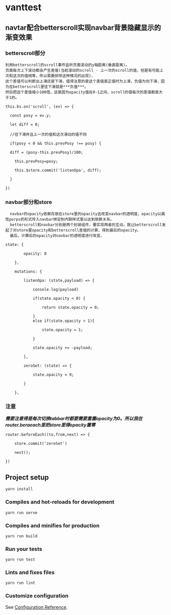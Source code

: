 # vanttest

## navtar配合betterscroll实现navbar背景隐藏显示的渐变效果
### betterscroll部分
```
利用betterscroll的scroll事件监听页面滚动的y轴距离(垂直距离)。
页面每次上下滚动都会产生差值(当前滚动的scroll - 上一次的scroll的值，但是有可能上次和这次的值相等，所以需要排除这种情况的出现)，
这个差值可以判断出上滑还是下滑，值得注意的是这个差值是正值时为上滑，负值为向下滑，因为在betterscroll里往下滑就是***负值***。
然后把这个差值缩小100倍，这是因为opacity值在0-1之间，scroll的值每次的差值都是大于1的。
```
```
this.bs.on('scroll', (ev) => {  

  const posy = ev.y;  
 
  let diff = 0;  
  
  //往下滑并且上一次的值和这次滑动的值不同  
  
  if(posy < 0 && this.prevPosy !== posy) {  
  
  diff = (posy-this.prevPosy)/100;  
  
    this.prevPosy=posy;  
    
    this.$store.commit('listenOpa', diff);  
    
  }  
  
})
```

### navbar部分和store
```
  navbar的opacity依赖存放在store里的opacity去改变navbar的透明度，opacity以属性porps的形式传入navbar绑定到内联样式里以达到依赖关系。
  betterscroll和navbar分别是两个封装组件，要实现两者的互动，我让betterscroll发起了对store里opacity和betterscroll差值的计算，得到最后的opacity。
  最后，计算后的opacity对navbar的透明度进行改变。
```
```
state: {  

        opacity: 0  
        
    },  
    
    mutations: {  
    
        listenOpa: (state,payload) => {  
        
            console.log(payload)  
            
            if(state.opacity < 0) {  
            
                return state.opacity = 0;  
                
            }
            else if(state.opacity > 1){  
            
                state.opacity = 1;   
                
            }  
            
            state.opacity += -payload;  
            
        },  
        
        zeroSet: (state) => {  
        
            state.opacity = 0;  
            
        }  
        
    },
```
### 注意
  ***需要注意得是每次切换tabbar时都要需要重置opacity为0。所以我在router.beraeach里把store里得opacity置零***
  ```
  router.beforeEach((to,from,next) => {    
  
      store.commit('zeroSet')  
      
      next();  
      
  })
  ```


## Project setup
```
yarn install
```


### Compiles and hot-reloads for development
```
yarn run serve
```

### Compiles and minifies for production
```
yarn run build
```

### Run your tests
```
yarn run test
```

### Lints and fixes files
```
yarn run lint
```

### Customize configuration
See [Configuration Reference](https://cli.vuejs.org/config/).
